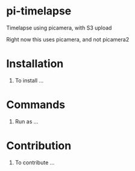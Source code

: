# pi-timelapse
Timelapse using picamera, with S3 upload

Right now this uses picamera, and not picamera2

# Installation
1. To install ...

# Commands
1. Run as ...

# Contribution
1. To contribute ...